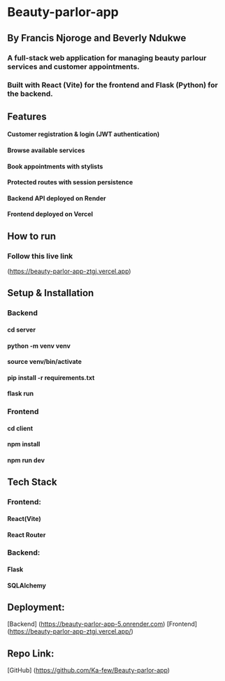 # Beauty-parlor-app
## By Francis Njoroge and Beverly Ndukwe

### A full-stack web application for managing beauty parlour services and customer appointments.
### Built with React (Vite) for the frontend and Flask (Python) for the backend.

## Features
#### Customer registration & login (JWT authentication)
#### Browse available services
#### Book appointments with stylists
#### Protected routes with session persistence
#### Backend API deployed on Render
#### Frontend deployed on Vercel

## How to run
### Follow this live link
(https://beauty-parlor-app-ztgj.vercel.app)

## Setup & Installation
### Backend
#### cd server
#### python -m venv venv
#### source venv/bin/activate
#### pip install -r requirements.txt
#### flask run

### Frontend
#### cd client
#### npm install
#### npm run dev

## Tech Stack
### Frontend:
#### React(Vite)
#### React Router

### Backend:
#### Flask
#### SQLAlchemy

## Deployment:
[Backend] (https://beauty-parlor-app-5.onrender.com)
[Frontend] (https://beauty-parlor-app-ztgj.vercel.app/)

## Repo Link:
[GitHub] (https://github.com/Ka-few/Beauty-parlor-app)